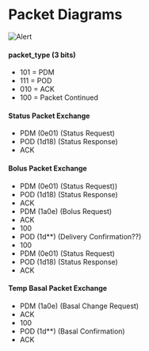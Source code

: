 # Packet Diagrams
![Alert](https://rawgit.com/openaps/omnidocs/master/packets/status.svg)

#### packet_type (3 bits)

 * 101 = PDM
 * 111 = POD
 * 010 = ACK
 * 100 = Packet Continued

#### Status Packet Exchange 

 * PDM (0e01) (Status Request)
 * POD (1d18) (Status Response)
 * ACK

#### Bolus Packet Exchange

 * PDM (0e01) (Status Request))
 * POD (1d18) (Status Response)
 * ACK
 * PDM (1a0e) (Bolus Request)
 * ACK
 * 100
 * POD (1d**) (Delivery Confirmation??)
 * 100
 * PDM (0e01) (Status Request)
 * POD (1d18) (Status Response)
 * ACK

#### Temp Basal Packet Exchange

 * PDM (1a0e) (Basal Change Request)
 * ACK
 * 100
 * POD (1d**) (Basal Confirmation)
 * ACK
